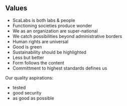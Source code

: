 ## Values
- ScaLabs is both labs & people
- Functioning societies produce wonder
- We as an organization are super-national
- We catch possibilities beyond administrative borders
- Human rights are universal
- Good is green
- Sustainability should be highlighted
- Less but better
- Form follows the content
- Committment to highest standards defines us

Our quality aspirations:
- tested
- good security
- as good as possible
